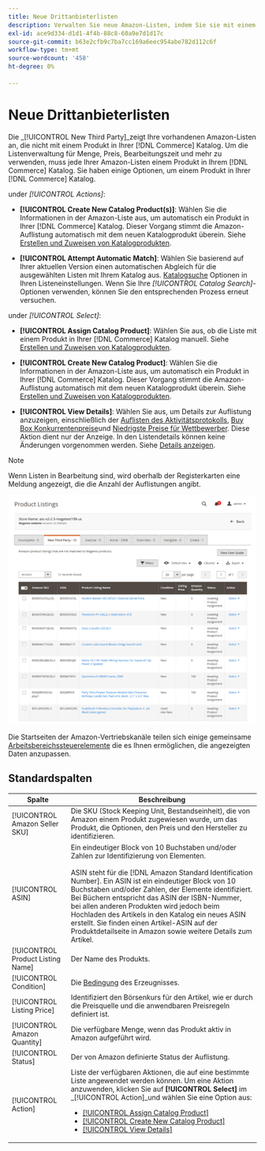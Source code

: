 ```yaml
---
title: Neue Drittanbieterlisten
description: Verwalten Sie neue Amazon-Listen, indem Sie sie mit einem Produkt in Ihrem Commerce-Katalog abgleichen.
exl-id: ace9d334-d1d1-4f4b-88c8-60a9e7d1d17c
source-git-commit: b63e2cfb9c7ba7cc169a6eec954abe782d112c6f
workflow-type: tm+mt
source-wordcount: '458'
ht-degree: 0%

---
```


# Neue Drittanbieterlisten

Die _[!UICONTROL New Third Party]_zeigt Ihre vorhandenen Amazon-Listen an, die nicht mit einem Produkt in Ihrer [!DNL Commerce] Katalog. Um die Listenverwaltung für Menge, Preis, Bearbeitungszeit und mehr zu verwenden, muss jede Ihrer Amazon-Listen einem Produkt in Ihrem [!DNL Commerce] Katalog. Sie haben einige Optionen, um einem Produkt in Ihrer [!DNL Commerce] Katalog.

under _[!UICONTROL Actions]_:

- **[!UICONTROL Create New Catalog Product(s)]**: Wählen Sie die Informationen in der Amazon-Liste aus, um automatisch ein Produkt in Ihrer [!DNL Commerce] Katalog. Dieser Vorgang stimmt die Amazon-Auflistung automatisch mit dem neuen Katalogprodukt überein. Siehe [Erstellen und Zuweisen von Katalogprodukten](./creating-assigning-catalog-products.md).

- **[!UICONTROL Attempt Automatic Match]**: Wählen Sie basierend auf Ihrer aktuellen Version einen automatischen Abgleich für die ausgewählten Listen mit Ihrem Katalog aus. [Katalogsuche](./catalog-search.md) Optionen in Ihren Listeneinstellungen. Wenn Sie Ihre _[!UICONTROL Catalog Search]_-Optionen verwenden, können Sie den entsprechenden Prozess erneut versuchen.

under _[!UICONTROL Select]_:

- **[!UICONTROL Assign Catalog Product]**: Wählen Sie aus, ob die Liste mit einem Produkt in Ihrer [!DNL Commerce] Katalog manuell. Siehe [Erstellen und Zuweisen von Katalogprodukten](./creating-assigning-catalog-products.md).

- **[!UICONTROL Create New Catalog Product]**: Wählen Sie die Informationen in der Amazon-Liste aus, um automatisch ein Produkt in Ihrer [!DNL Commerce] Katalog. Dieser Vorgang stimmt die Amazon-Auflistung automatisch mit dem neuen Katalogprodukt überein. Siehe [Erstellen und Zuweisen von Katalogprodukten](./creating-assigning-catalog-products.md).

- **[!UICONTROL View Details]**: Wählen Sie aus, um Details zur Auflistung anzuzeigen, einschließlich der [Auflisten des Aktivitätsprotokolls](./product-listing-details.md#listing-activity-log), [Buy Box Konkurrentenpreise](./product-listing-details.md#buy-box-competitor-pricing)und [Niedrigste Preise für Wettbewerber](./product-listing-details.md#lowest-competitor-pricing). Diese Aktion dient nur der Anzeige. In den Listendetails können keine Änderungen vorgenommen werden. Siehe [Details anzeigen](./product-listing-details.md).

>[!NOTE]
>
>Wenn Listen in Bearbeitung sind, wird oberhalb der Registerkarten eine Meldung angezeigt, die die Anzahl der Auflistungen angibt.

![Neue Drittanbieterlisten](assets/amazon-listings-new-third-party.png)

Die Startseiten der Amazon-Vertriebskanäle teilen sich einige gemeinsame [Arbeitsbereichssteuerelemente](./workspace-controls.md) die es Ihnen ermöglichen, die angezeigten Daten anzupassen.

## Standardspalten

| Spalte | Beschreibung |
|---|---|
| [!UICONTROL Amazon Seller SKU] | Die SKU (Stock Keeping Unit, Bestandseinheit), die von Amazon einem Produkt zugewiesen wurde, um das Produkt, die Optionen, den Preis und den Hersteller zu identifizieren. |
| [!UICONTROL ASIN] | Ein eindeutiger Block von 10 Buchstaben und/oder Zahlen zur Identifizierung von Elementen.<br><br>ASIN steht für die [!DNL Amazon Standard Identification Number]. Ein ASIN ist ein eindeutiger Block von 10 Buchstaben und/oder Zahlen, der Elemente identifiziert. Bei Büchern entspricht das ASIN der ISBN-Nummer, bei allen anderen Produkten wird jedoch beim Hochladen des Artikels in den Katalog ein neues ASIN erstellt. Sie finden einen Artikel-ASIN auf der Produktdetailseite in Amazon sowie weitere Details zum Artikel. |
| [!UICONTROL Product Listing Name] | Der Name des Produkts. |
| [!UICONTROL Condition] | Die [Bedingung](./product-listing-condition.md) des Erzeugnisses. |
| [!UICONTROL Listing Price] | Identifiziert den Börsenkurs für den Artikel, wie er durch die Preisquelle und die anwendbaren Preisregeln definiert ist. |
| [!UICONTROL Amazon Quantity] | Die verfügbare Menge, wenn das Produkt aktiv in Amazon aufgeführt wird. |
| [!UICONTROL Status] | Der von Amazon definierte Status der Auflistung. |
| [!UICONTROL Action] | Liste der verfügbaren Aktionen, die auf eine bestimmte Liste angewendet werden können. Um eine Aktion anzuwenden, klicken Sie auf **[!UICONTROL Select]** im _[!UICONTROL Action]_und wählen Sie eine Option aus:<ul><li>[[!UICONTROL Assign Catalog Product]](./creating-assigning-catalog-products.md)</li><li>[[!UICONTROL Create New Catalog Product]](./creating-assigning-catalog-products.md)</li><li>[[!UICONTROL View Details]](./product-listing-details.md)</li></ul> |
